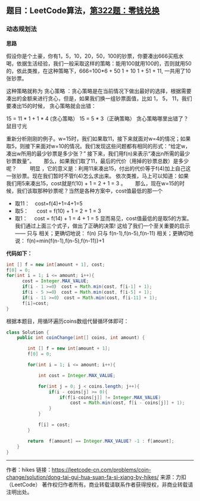 ## 题目：LeetCode算法，[第322题：零钱兑换](https://leetcode-cn.com/problems/coin-change/)

### 动态规划法

**思路**

假设你是个土豪，你有1，5，10，20，50，100的钞票，你要凑出666买瓶水喝，依据生活经验，我们一般采取这样的策略：能用100就用100的，否则就用50的，依此类推，在这种策略下，666=100*6 + 50 1 + 10 1 + 51 + 11, 一共用了10张钞票。

这种策略就称为 贪心策略 ：贪心策略是在当前情况下做出最好的选择，根据需要凑出的金额来进行贪心，但是，如果我们换一组钞票面值，比如 1， 5， 11，我们要凑出15的时候， 贪心策略就会出错：

15 = 11 * 1 + 1 * 4 (贪心策略）
15 = 5 * 3（正确策略）
贪心策略哪里出错了？
鼠目寸光

重新分析刚刚的例子。w=15时，我们如果取11，接下来就面对w=4的情况；如果取5，则接下来面对w=10的情况。我们发现这些问题都有相同的形式：“给定w，凑出w所用的最少钞票是多少张？” 接下来，我们用f(n)来表示“凑出n所需的最少钞票数量”。　　
那么，如果我们取了11，最后的代价（用掉的钞票总数）是多少呢？
　　
明显 ，它的意义是：利用11来凑出15，付出的代价等于f(4)加上自己这一张钞票。现在我们暂时不管f(4)怎么求出来。
依次类推，马上可以知道：如果我们用5来凑出15，cost就是f(10) + 1 = 2 + 1 = 3 。　
　那么，现在w=15的时候，我们该取那种钞票呢？当然是各种方案中，cost值最低的那一个
- 取11：　cost=f(4)+1=4+1=5　
- 取5： 　 cost = f(10) + 1 = 2 + 1 = 3
- 取1： 　cost = f(14) + 1 = 4 + 1 = 5
显而易见，cost值最低的是取5的方案。我们通过上面三个式子，做出了正确的决策!
这给了我们一个至关重要的启示—— 只与 相关；更确切地说： f(n) 只与 f(n-1),f(n-5),f(n-11) 相关；更确切地说：
f(n)=min{f(n-1),f(n-5),f(n-11)}+1

**代码如下：**

```java
int [] f = new int[amount + 1], cost;    
f[0] = 0;
for(int i = 1; i <= amount; i++){
      cost = Integer.MAX_VALUE;
      if(i - 1 >=0） cost = Math.min(cost, f[i-1] + 1);
      if(i - 5 >=0） cost = Math.min(cost, f[i-5] + 1);
      if(i - 11 >=0） cost = Math.min(cost, f[i-11] + 1);
      f[i]=cost;
}
```

根据本题目，用循环遍历coins数组代替循环体即可：

```java
class Solution {
    public int coinChange(int[] coins, int amount) {

        int [] f = new int[amount + 1];
        f[0] = 0;

        for(int i = 1; i <= amount; i++){

            int cost = Integer.MAX_VALUE;

            for(int j = 0; j < coins.length; j++){
                if(i - coins[j] >= 0){
                    if(f[i-coins[j]] != Integer.MAX_VALUE)                    
                        cost = Math.min(cost, f[i - coins[j]] + 1);
                }
            }  

            f[i] = cost;
        }

        return  f[amount] == Integer.MAX_VALUE? -1 : f[amount];
    }
}
```

-----

作者：hikes
链接：https://leetcode-cn.com/problems/coin-change/solution/dong-tai-gui-hua-suan-fa-si-xiang-by-hikes/
来源：力扣（LeetCode）
著作权归作者所有。商业转载请联系作者获得授权，非商业转载请注明出处。
